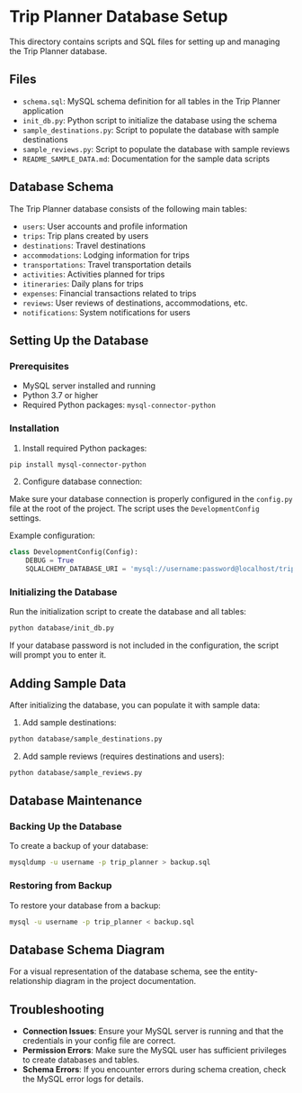 # Trip Planner Database Setup

This directory contains scripts and SQL files for setting up and managing the Trip Planner database.

## Files

- `schema.sql`: MySQL schema definition for all tables in the Trip Planner application
- `init_db.py`: Python script to initialize the database using the schema
- `sample_destinations.py`: Script to populate the database with sample destinations
- `sample_reviews.py`: Script to populate the database with sample reviews
- `README_SAMPLE_DATA.md`: Documentation for the sample data scripts

## Database Schema

The Trip Planner database consists of the following main tables:

- `users`: User accounts and profile information
- `trips`: Trip plans created by users
- `destinations`: Travel destinations
- `accommodations`: Lodging information for trips
- `transportations`: Travel transportation details
- `activities`: Activities planned for trips
- `itineraries`: Daily plans for trips
- `expenses`: Financial transactions related to trips
- `reviews`: User reviews of destinations, accommodations, etc.
- `notifications`: System notifications for users

## Setting Up the Database

### Prerequisites

- MySQL server installed and running
- Python 3.7 or higher
- Required Python packages: `mysql-connector-python`

### Installation

1. Install required Python packages:

```bash
pip install mysql-connector-python
```

2. Configure database connection:

Make sure your database connection is properly configured in the `config.py` file at the root of the project. The script uses the `DevelopmentConfig` settings.

Example configuration:

```python
class DevelopmentConfig(Config):
    DEBUG = True
    SQLALCHEMY_DATABASE_URI = 'mysql://username:password@localhost/trip_planner'
```

### Initializing the Database

Run the initialization script to create the database and all tables:

```bash
python database/init_db.py
```

If your database password is not included in the configuration, the script will prompt you to enter it.

## Adding Sample Data

After initializing the database, you can populate it with sample data:

1. Add sample destinations:

```bash
python database/sample_destinations.py
```

2. Add sample reviews (requires destinations and users):

```bash
python database/sample_reviews.py
```

## Database Maintenance

### Backing Up the Database

To create a backup of your database:

```bash
mysqldump -u username -p trip_planner > backup.sql
```

### Restoring from Backup

To restore your database from a backup:

```bash
mysql -u username -p trip_planner < backup.sql
```

## Database Schema Diagram

For a visual representation of the database schema, see the entity-relationship diagram in the project documentation.

## Troubleshooting

- **Connection Issues**: Ensure your MySQL server is running and that the credentials in your config file are correct.
- **Permission Errors**: Make sure the MySQL user has sufficient privileges to create databases and tables.
- **Schema Errors**: If you encounter errors during schema creation, check the MySQL error logs for details. 
